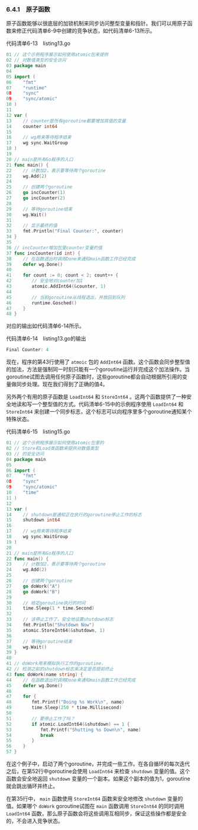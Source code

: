 ### 6.4.1　原子函数

原子函数能够以很底层的加锁机制来同步访问整型变量和指针。我们可以用原子函数来修正代码清单6-9中创建的竞争状态，如代码清单6-13所示。

代码清单6-13　listing13.go

```go
01 // 这个示例程序展示如何使用atomic包来提供
02 // 对数值类型的安全访问
03 package main
04
05 import (
06　　 "fmt"
07　　 "runtime"
08　　 "sync"
09　　 "sync/atomic"
10 )
11
12 var (
13　　 // counter是所有goroutine都要增加其值的变量
14　　 counter int64
15
16　　 // wg用来等待程序结束
17　　 wg sync.WaitGroup
18 )
19
20 // main是所有Go程序的入口
21 func main() {
22　　 // 计数加2，表示要等待两个goroutine
23　　 wg.Add(2)
24
25　　 // 创建两个goroutine
26　　 go incCounter(1)
27　　 go incCounter(2)
28
29　　 // 等待goroutine结束
30　　 wg.Wait()
31
32　　 // 显示最终的值
33　　 fmt.Println("Final Counter:", counter)
34 }
35
36 // incCounter增加包里counter变量的值
37 func incCounter(id int) {
38　　 // 在函数退出时调用Done来通知main函数工作已经完成
39　　 defer wg.Done()
40
41　　 for count := 0; count < 2; count++ {
42　　　　 // 安全地对counter加1
43　　　　 atomic.AddInt64(&counter, 1)
44
45　　　　 // 当前goroutine从线程退出，并放回到队列
46　　　　 runtime.Gosched()
47　　 }
48 }
```

对应的输出如代码清单6-14所示。

代码清单6-14　listing13.go的输出

```go
Final Counter: 4
```

现在，程序的第43行使用了 `atmoic` 包的 `AddInt64` 函数。这个函数会同步整型值的加法，方法是强制同一时刻只能有一个goroutine运行并完成这个加法操作。当goroutine试图去调用任何原子函数时，这些goroutine都会自动根据所引用的变量做同步处理。现在我们得到了正确的值4。

另外两个有用的原子函数是 `LoadInt64` 和 `StoreInt64` 。这两个函数提供了一种安全地读和写一个整型值的方式。代码清单6-15中的示例程序使用 `LoadInt64` 和 `StoreInt64` 来创建一个同步标志，这个标志可以向程序里多个goroutine通知某个特殊状态。

代码清单6-15　listing15.go

```go
01 // 这个示例程序展示如何使用atomic包里的
02 // Store和Load类函数来提供对数值类型
03 // 的安全访问
04 package main
05
06 import (
07　　 "fmt"
08　　 "sync"
09　　 "sync/atomic"
10　　 "time"
11 )
12
13 var (
14　　 // shutdown是通知正在执行的goroutine停止工作的标志
15　　 shutdown int64
16
17　　 // wg用来等待程序结束
18　　 wg sync.WaitGroup
19 )
20
21 // main是所有Go程序的入口
22 func main() {
23　　 // 计数加2，表示要等待两个goroutine
24　　 wg.Add(2)
25
26　　 // 创建两个goroutine
27　　 go doWork("A")
28　　 go doWork("B")
29
30　　 // 给定goroutine执行的时间
31　　 time.Sleep(1 * time.Second)
32
33　　 // 该停止工作了，安全地设置shutdown标志
34　　 fmt.Println("Shutdown Now")
35　　 atomic.StoreInt64(&shutdown, 1)
36
37　　 // 等待goroutine结束
38　　 wg.Wait()
39 }
40
41 // doWork用来模拟执行工作的goroutine， 
42 // 检测之前的shutdown标志来决定是否提前终止
43 func doWork(name string) {
44　　 // 在函数退出时调用Done来通知main函数工作已经完成
45　　 defer wg.Done()
46
47　　 for {
48　　　　 fmt.Printf("Doing %s Work\n", name)
49　　　　 time.Sleep(250 * time.Millisecond)
50
51　　　　 // 要停止工作了吗？
52　　　　 if atomic.LoadInt64(&shutdown) == 1 {
53　　　　　　 fmt.Printf("Shutting %s Down\n", name)
54　　　　　　 break
55　　　　 }
56　　 }
57 }
```

在这个例子中，启动了两个goroutine，并完成一些工作。在各自循环的每次迭代之后，在第52行中goroutine会使用 `LoadInt64` 来检查 `shutdown` 变量的值。这个函数会安全地返回 `shutdown` 变量的一个副本。如果这个副本的值为1，goroutine就会跳出循环并终止。

在第35行中， `main` 函数使用 `StoreInt64` 函数来安全地修改 `shutdown` 变量的值。如果哪个 `doWork`  goroutine试图在 `main` 函数调用 `StoreInt64` 的同时调用 `LoadInt64` 函数，那么原子函数会将这些调用互相同步，保证这些操作都是安全的，不会进入竞争状态。

